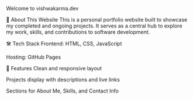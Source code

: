 Welcome to vishwakarma.dev

📌 About This Website
This is a personal portfolio website built to showcase my completed and ongoing projects. It serves as a central hub to explore my work, skills, and contributions to software development.

🛠️ Tech Stack
Frontend: HTML, CSS, JavaScript

Hosting: GitHub Pages

🚀 Features
Clean and responsive layout

Projects display with descriptions and live links

Sections for About Me, Skills, and Contact Info

